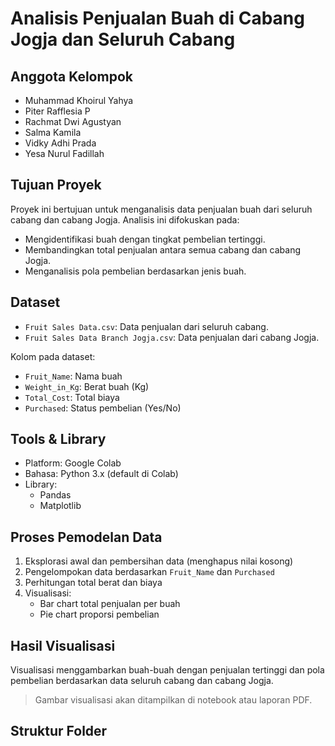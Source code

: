 # Analisis Penjualan Buah di Cabang Jogja dan Seluruh Cabang

## Anggota Kelompok
- Muhammad Khoirul Yahya 
- Piter Rafflesia P
- Rachmat Dwi Agustyan
- Salma Kamila
- Vidky Adhi Prada
- Yesa Nurul Fadillah

## Tujuan Proyek
Proyek ini bertujuan untuk menganalisis data penjualan buah dari seluruh cabang dan cabang Jogja. Analisis ini difokuskan pada:
- Mengidentifikasi buah dengan tingkat pembelian tertinggi.
- Membandingkan total penjualan antara semua cabang dan cabang Jogja.
- Menganalisis pola pembelian berdasarkan jenis buah.

## Dataset
- `Fruit Sales Data.csv`: Data penjualan dari seluruh cabang.
- `Fruit Sales Data Branch Jogja.csv`: Data penjualan dari cabang Jogja.
  
Kolom pada dataset:
- `Fruit_Name`: Nama buah
- `Weight_in_Kg`: Berat buah (Kg)
- `Total_Cost`: Total biaya
- `Purchased`: Status pembelian (Yes/No)

## Tools & Library
- Platform: Google Colab
- Bahasa: Python 3.x (default di Colab)
- Library:
  - Pandas
  - Matplotlib

## Proses Pemodelan Data
1. Eksplorasi awal dan pembersihan data (menghapus nilai kosong)
2. Pengelompokan data berdasarkan `Fruit_Name` dan `Purchased`
3. Perhitungan total berat dan biaya
4. Visualisasi:
   - Bar chart total penjualan per buah
   - Pie chart proporsi pembelian

## Hasil Visualisasi
Visualisasi menggambarkan buah-buah dengan penjualan tertinggi dan pola pembelian berdasarkan data seluruh cabang dan cabang Jogja.

> Gambar visualisasi akan ditampilkan di notebook atau laporan PDF.

## Struktur Folder

